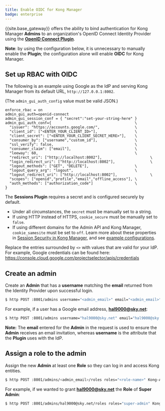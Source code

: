 ```yaml
---
title: Enable OIDC for Kong Manager
badge: enterprise
---
```


{{site.base_gateway}} offers the ability to bind authentication for Kong
Manager **Admins** to an organization's OpenID Connect Identity
Provider using the
**[OpenID Connect Plugin](/hub/kong-inc/openid-connect/)**.

**Note**: by using the configuration below, it is unnecessary to
manually enable the **Plugin**; the configuration alone will enable
**OIDC** for Kong Manager.

## Set up RBAC with OIDC

The following is an example using Google as the IdP and serving Kong Manager
from its default URL, `http://127.0.0.1:8002`.

(The `admin_gui_auth_config` value must be valid JSON.)

```
enforce_rbac = on
admin_gui_auth=openid-connect
admin_gui_session_conf = { "secret":"set-your-string-here" }
admin_gui_auth_conf={                                      \
  "issuer": "https://accounts.google.com/",                \
  "client_id": ["<ENTER_YOUR_CLIENT_ID>"],                 \
  "client_secret": ["<ENTER_YOUR_CLIENT_SECRET_HERE>"],    \
  "consumer_by": ["username","custom_id"],                 \
  "ssl_verify": false,                                     \
  "consumer_claim": ["email"],                             \
  "leeway": 60,                                            \
  "redirect_uri": ["http://localhost:8002"],                      \
  "login_redirect_uri": ["http://localhost:8002"],                \
  "logout_methods": ["GET", "DELETE"],                     \
  "logout_query_arg": "logout",                            \
  "logout_redirect_uri": ["http://localhost:8002"],               \
  "scopes": ["openid","profile","email","offline_access"], \
  "auth_methods": ["authorization_code"]                   \
}
```

The **Sessions Plugin** requires a secret and is configured securely by default.
* Under all circumstances, the `secret` must be manually set to a string.
* If using HTTP instead of HTTPS, `cookie_secure` must be manually set to `false`.
* If using different domains for the Admin API and Kong Manager, `cookie_samesite` must be set to `off`.
Learn more about these properties in [Session Security in Kong Manager](/gateway/{{page.release}}/configure/auth/kong-manager/sessions/#session-security), and see [example configurations](/gateway/{{page.release}}/configure/auth/kong-manager/sessions/#example-configurations).

Replace the entries surrounded by `<>` with values that are valid for your IdP.
For example, Google credentials can be found here:
https://console.cloud.google.com/projectselector/apis/credentials

## Create an admin

Create an **Admin** that has a **username** matching the **email** returned from
the Identity Provider upon successful login.

```bash
$ http POST :8001/admins username="<admin_email>" email="<admin_email>" Kong-Admin-Token:<RBAC_TOKEN>
```

For example, if a user has a Google email address, **hal9000@sky.net**:

```bash
$ http POST :8001/admins username="hal9000@sky.net" email="hal9000@sky.net" Kong-Admin-Token:<RBAC_TOKEN>
```

**Note:** The **email** entered for the **Admin** in the request is used to
ensure the **Admin** receives an email invitation, whereas **username** is the
attribute that the **Plugin** uses with the IdP.

## Assign a role to the admin

Assign the new **Admin** at least one **Role** so they can log in and access
Kong entities.

```bash
$ http POST :8001/admins/<admin_email>/roles roles="<role-name>" Kong-Admin-Token:<RBAC_TOKEN>
```

For example, if we wanted to grant **hal9000@sky.net** the **Role** of **Super Admin**:

```bash
$ http POST :8001/admins/hal9000@sky.net/roles roles="super-admin" Kong-Admin-Token:<RBAC_TOKEN>
```
